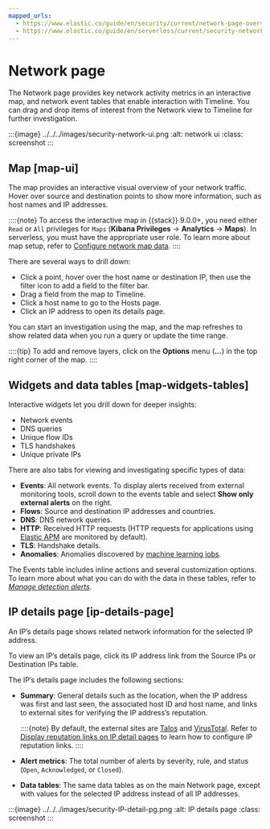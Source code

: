 ```yaml
---
mapped_urls:
  - https://www.elastic.co/guide/en/security/current/network-page-overview.html
  - https://www.elastic.co/guide/en/serverless/current/security-network-page-overview.html
---
```


# Network page

The Network page provides key network activity metrics in an interactive map, and network event tables that enable interaction with Timeline. You can drag and drop items of interest from the Network view to Timeline for further investigation.

:::{image} ../../../images/security-network-ui.png
:alt: network ui
:class: screenshot
:::


## Map [map-ui]

The map provides an interactive visual overview of your network traffic. Hover over source and destination points to show more information, such as host names and IP addresses.

::::{note}
To access the interactive map in {{stack}} 9.0.0+, you need either `Read` or `All` privileges for `Maps` (**Kibana Privileges** → **Analytics** → **Maps**). In serverless, you must have the appropriate user role. To learn more about map setup, refer to [Configure network map data](/solutions/security/explore/configure-network-map-data.md).
::::


There are several ways to drill down:

* Click a point, hover over the host name or destination IP, then  use the filter icon to add a field to the filter bar.
* Drag a field from the map to Timeline.
* Click a host name to go to the Hosts page.
* Click an IP address to open its details page.

You can start an investigation using the map, and the map refreshes to show related data when you run a query or update the time range.

::::{tip}
To add and remove layers, click on the **Options** menu (**…​**) in the top right corner of the map.
::::



## Widgets and data tables [map-widgets-tables]

Interactive widgets let you drill down for deeper insights:

* Network events
* DNS queries
* Unique flow IDs
* TLS handshakes
* Unique private IPs

There are also tabs for viewing and investigating specific types of data:

* **Events**: All network events. To display alerts received from external monitoring tools, scroll down to the events table and select **Show only external alerts** on the right.
* **Flows**: Source and destination IP addresses and countries.
* **DNS**: DNS network queries.
* **HTTP**: Received HTTP requests (HTTP requests for applications using [Elastic APM](/solutions/observability/apps/application-performance-monitoring-apm.md) are monitored by default).
* **TLS**: Handshake details.
* **Anomalies**: Anomalies discovered by [machine learning jobs](/solutions/security/advanced-entity-analytics/anomaly-detection.md).

The Events table includes inline actions and several customization options. To learn more about what you can do with the data in these tables, refer to [*Manage detection alerts*](/solutions/security/detect-and-alert/manage-detection-alerts.md).


## IP details page [ip-details-page]

An IP’s details page shows related network information for the selected IP address.

To view an IP’s details page, click its IP address link from the Source IPs or Destination IPs table.

The IP’s details page includes the following sections:

* **Summary**: General details such as the location, when the IP address was first and last seen, the associated host ID and host name, and links to external sites for verifying the IP address’s reputation.

    ::::{note}
    By default, the external sites are [Talos](https://talosintelligence.com/) and [VirusTotal](https://www.virustotal.com/). Refer to [Display reputation links on IP detail pages](/solutions/security/get-started/configure-advanced-settings.md#ip-reputation-links) to learn how to configure IP reputation links.
    ::::

* **Alert metrics**: The total number of alerts by severity, rule, and status (`Open`, `Acknowledged`, or `Closed`).
* **Data tables**: The same data tables as on the main Network page, except with values for the selected IP address instead of all IP addresses.

:::{image} ../../../images/security-IP-detail-pg.png
:alt: IP details page
:class: screenshot
:::


